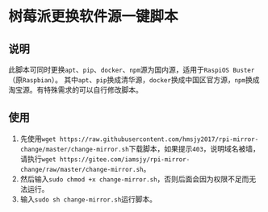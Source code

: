 # 树莓派更换软件源一键脚本
## 说明
此脚本可同时更换`apt`、`pip`、`docker`、`npm`源为国内源，适用于`RaspiOS Buster`（原`Raspbian`）。
其中`apt`、`pip`换成清华源，`docker`换成中国区官方源，`npm`换成淘宝源。有特殊需求的可以自行修改脚本。
## 使用
1. 先使用`wget https://raw.githubusercontent.com/hmsjy2017/rpi-mirror-change/master/change-mirror.sh`下载脚本，如果提示`403`，说明域名被墙，请执行`wget https://gitee.com/iamsjy/rpi-mirror-change/raw/master/change-mirror.sh`。
2. 然后输入`sudo chmod +x change-mirror.sh`，否则后面会因为权限不足而无法运行。
3. 输入`sudo sh change-mirror.sh`运行脚本。
